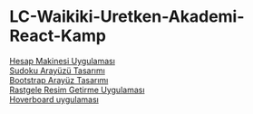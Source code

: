 # LC-Waikiki-Uretken-Akademi-React-Kamp
<a href="https://eyphn-ky.github.io/LC-Waikiki-Uretken-Akademi-React-Kamp/Hesap Makinesi/index.html">Hesap Makinesi Uygulaması</a><br>
<a href="https://eyphn-ky.github.io/LC-Waikiki-Uretken-Akademi-React-Kamp/Sudoku/index.html">Sudoku Arayüzü Tasarımı</a><br>
<a href="https://eyphn-ky.github.io/LC-Waikiki-Uretken-Akademi-React-Kamp/SamplePage/index.html">Bootstrap Arayüz Tasarımı</a><br>
<a href="https://eyphn-ky.github.io/LC-Waikiki-Uretken-Akademi-React-Kamp/ResimGalerisi/index.html">Rastgele Resim Getirme Uygulaması</a><br>
<a href="https://eyphn-ky.github.io/LC-Waikiki-Uretken-Akademi-React-Kamp/hoverboard/index.html">Hoverboard uygulaması</a><br>







